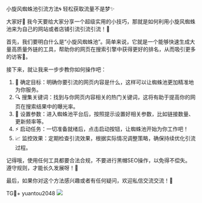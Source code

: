 小旋风蜘蛛池引流方法🌀 轻松获取流量不是梦✨

大家好👋 我今天要给大家分享一个超级实用的小技巧，那就是如何利用小旋风蜘蛛池来为自己的网站或者店铺引流引流引流！🚀

首先，我们要明白什么是“小旋风蜘蛛池”。简单来说，它就是一个能够快速生成大量高质量外链的工具，帮助你的网页在搜索引擎中获得更好的排名，从而吸引更多的访客👀。

接下来，就让我来一步步教你如何操作吧：

1. 🎯 确定目标：明确你要引流的网页内容是什么，这样可以让蜘蛛池更加精准地为你服务。
2. 🔍 搜集关键词：找到与你网页内容相关的热门关键词，这将有助于提高你的网页在搜索结果中的曝光率。
3. 💾 设置参数：进入蜘蛛池平台后，按照提示设置好相关参数，比如链接数量、更新频率等。
4. ⚡ 启动任务：一切准备就绪后，点击启动按钮，让蜘蛛池开始为你工作吧！
5. 📈 监控效果：定期检查引流效果，根据实际情况调整策略，确保持续优化引流过程。

记得哦，使用任何工具都要合法合规，不要进行黑帽SEO操作，以免得不偿失。遵守规则，才能长久发展呀！🌟

最后，如果你对这个方法感兴趣或者有任何疑问，欢迎私信交流交流！💌

TG💪+ yuantou2048  ![](https://github.com/user-attachments/assets/42a5a4a5-fea9-4a1d-8aa0-73e57e430cca)